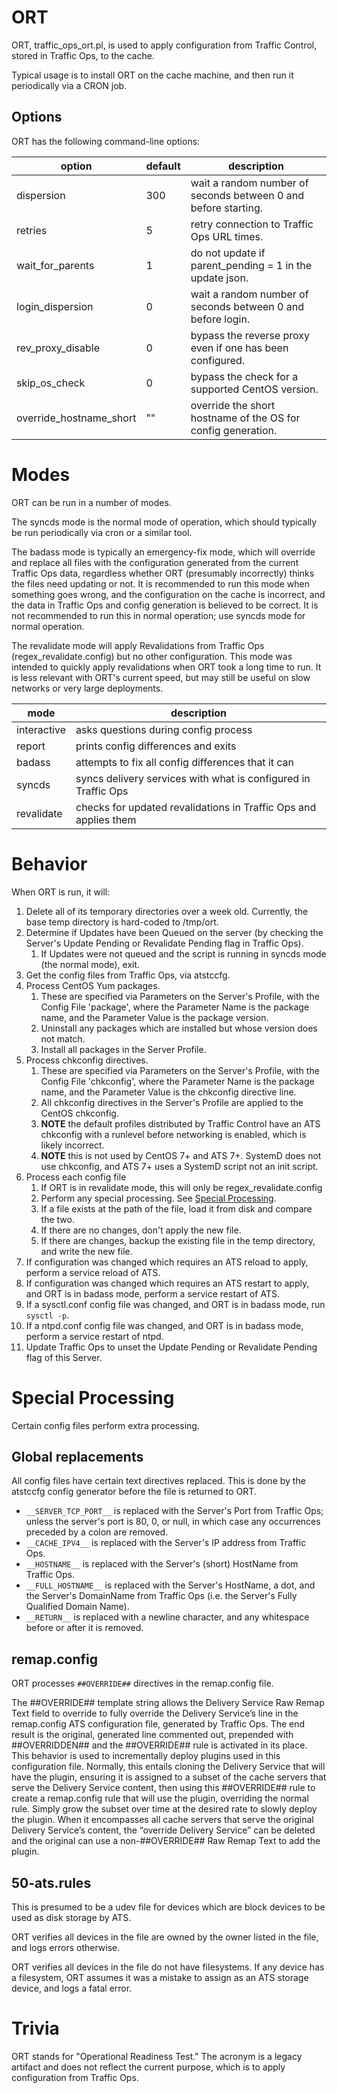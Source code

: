 # ORT

ORT, traffic_ops_ort.pl, is used to apply configuration from Traffic Control, stored in Traffic Ops, to the cache.

Typical usage is to install ORT on the cache machine, and then run it periodically via a CRON job.

## Options

ORT has the following command-line options:


option                  | default | description
----------------------- | ------- | ---
dispersion              | 300     | wait a random number of seconds between 0 and <time> before starting.
retries                 | 5       | retry connection to Traffic Ops URL <number> times.
wait_for_parents        | 1       | do not update if parent_pending = 1 in the update json.
login_dispersion        | 0       | wait a random number of seconds between 0 and <time> before login.
rev_proxy_disable       | 0       | bypass the reverse proxy even if one has been configured.
skip_os_check           | 0       | bypass the check for a supported CentOS version.
override_hostname_short | ""      | override the short hostname of the OS for config generation.

# Modes

ORT can be run in a number of modes.

The syncds mode is the normal mode of operation, which should typically be run periodically via cron or a similar tool.

The badass mode is typically an emergency-fix mode, which will override and replace all files with the configuration generated from the current Traffic Ops data, regardless whether ORT (presumably incorrectly) thinks the files need updating or not. It is recommended to run this mode when something goes wrong, and the configuration on the cache is incorrect, and the data in Traffic Ops and config generation is believed to be correct. It is not recommended to run this in normal operation; use syncds mode for normal operation.

The revalidate mode will apply Revalidations from Traffic Ops (regex_revalidate.config) but no other configuration. This mode was intended to quickly apply revalidations when ORT took a long time to run. It is less relevant with ORT's current speed, but may still be useful on slow networks or very large deployments.

mode        | description
------------| ---
interactive | asks questions during config process
report      | prints config differences and exits
badass      | attempts to fix all config differences that it can
syncds      | syncs delivery services with what is configured in Traffic Ops
revalidate  | checks for updated revalidations in Traffic Ops and applies them

# Behavior

When ORT is run, it will:

1. Delete all of its temporary directories over a week old. Currently, the base temp directory is hard-coded to /tmp/ort.
1. Determine if Updates have been Queued on the server (by checking the Server's Update Pending or Revalidate Pending flag in Traffic Ops).
    1. If Updates were not queued and the script is running in syncds mode (the normal mode), exit.
1. Get the config files from Traffic Ops, via atstccfg.
1. Process CentOS Yum packages.
    1. These are specified via Parameters on the Server's Profile, with the Config File 'package', where the Parameter Name is the package name, and the Parameter Value is the package version.
    1. Uninstall any packages which are installed but whose version does not match.
    1. Install all packages in the Server Profile.
1. Process chkconfig directives.
    1. These are specified via Parameters on the Server's Profile, with the Config File 'chkconfig', where the Parameter Name is the package name, and the Parameter Value is the chkconfig directive line.
    1. All chkconfig directives in the Server's Profile are applied to the CentOS chkconfig.
    1. **NOTE** the default profiles distributed by Traffic Control have an ATS chkconfig with a runlevel before networking is enabled, which is likely incorrect.
    1. **NOTE** this is not used by CentOS 7+ and ATS 7+. SystemD does not use chkconfig, and ATS 7+ uses a SystemD script not an init script.
1. Process each config file
    1. If ORT is in revalidate mode, this will only be regex_revalidate.config
    1. Perform any special processing. See [Special Processing](#special-processing).
    1. If a file exists at the path of the file, load it from disk and compare the two.
    1. If there are no changes, don't apply the new file.
    1. If there are changes, backup the existing file in the temp directory, and write the new file.
1. If configuration was changed which requires an ATS reload to apply, perform a service reload of ATS.
1. If configuration was changed which requires an ATS restart to apply, and ORT is in badass mode, perform a service restart of ATS.
1. If a sysctl.conf config file was changed, and ORT is in badass mode, run `sysctl -p`.
1. If a ntpd.conf config file was changed, and ORT is in badass mode, perform a service restart of ntpd.
1. Update Traffic Ops to unset the Update Pending or Revalidate Pending flag of this Server.

# Special Processing

Certain config files perform extra processing.

## Global replacements

All config files have certain text directives replaced. This is done by the atstccfg config generator before the file is returned to ORT.

* `__SERVER_TCP_PORT__` is replaced with the Server's Port from Traffic Ops; unless the server's port is 80, 0, or null, in which case any occurrences preceded by a colon are removed.
* `__CACHE_IPV4__` is replaced with the Server's IP address from Traffic Ops.
* `__HOSTNAME__` is replaced with the Server's (short) HostName from Traffic Ops.
* `__FULL_HOSTNAME__` is replaced with the Server's HostName, a dot, and the Server's DomainName from Traffic Ops (i.e. the Server's Fully Qualified Domain Name).
* `__RETURN__` is replaced with a newline character, and any whitespace before or after it is removed.

## remap.config

ORT processes `##OVERRIDE##` directives in the remap.config file.

The ##OVERRIDE## template string allows the Delivery Service Raw Remap Text field to override to fully override the Delivery Service’s line in the remap.config ATS configuration file, generated by Traffic Ops. The end result is the original, generated line commented out, prepended with ##OVERRIDDEN## and the ##OVERRIDE## rule is activated in its place. This behavior is used to incrementally deploy plugins used in this configuration file. Normally, this entails cloning the Delivery Service that will have the plugin, ensuring it is assigned to a subset of the cache servers that serve the Delivery Service content, then using this ##OVERRIDE## rule to create a remap.config rule that will use the plugin, overriding the normal rule. Simply grow the subset over time at the desired rate to slowly deploy the plugin. When it encompasses all cache servers that serve the original Delivery Service’s content, the “override Delivery Service” can be deleted and the original can use a non-##OVERRIDE## Raw Remap Text to add the plugin.

## 50-ats.rules

This is presumed to be a udev file for devices which are block devices to be used as disk storage by ATS.

ORT verifies all devices in the file are owned by the owner listed in the file, and logs errors otherwise.

ORT verifies all devices in the file do not have filesystems. If any device has a filesystem, ORT assumes it was a mistake to assign as an ATS storage device, and logs a fatal error.

# Trivia

ORT stands for "Operational Readiness Test." The acronym is a legacy artifact and does not reflect the current purpose, which is to apply configuration from Traffic Ops.
